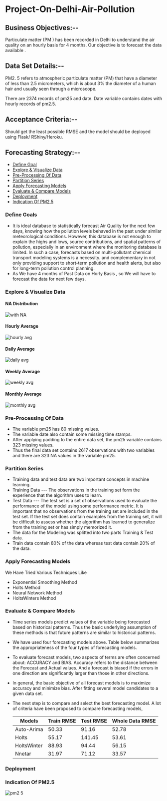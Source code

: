 # Project-On-Delhi-Air-Pollution

## Business Objectives:-- 

Particulate matter (PM ) has been recorded in Delhi to understand the air quality
on an hourly basis for 4 months. Our objective is to forecast the data available .

## Data Set Details:--

PM2. 5 refers to atmospheric particulate matter (PM) that have a diameter of less than
2.5 micrometers, which is about 3% the diameter of a human hair and usually seen
through a microscope.
        
There are 2374 records of  pm25 and date. Date variable contains dates with hourly records of pm2.5.

## Acceptance Criteria:--
Should get the least possible RMSE and the model should be deployed
using Flask/ RShiny/Heroku.
        
## Forecasting Strategy:--

- [Define Goal](https://github.com/chetansy/Project-On-Delhi-Air-Pollution#define-goals)
- [Explore & Visualize Data](https://github.com/chetansy/Project-On-Delhi-Air-Pollution#explore--visualize-data)
- [Pre-Processing Of Data](https://github.com/chetansy/Project-On-Delhi-Air-Pollution#pre-processing-of-data)
- [Partition Series](https://github.com/chetansy/Project-On-Delhi-Air-Pollution#partition-series)
- [Apply Forecasting Models](https://github.com/chetansy/Project-On-Delhi-Air-Pollution#apply-forecasting-models)
- [Evaluate & Compare Models](https://github.com/chetansy/Project-On-Delhi-Air-Pollution#evaluate--compare-models)
- [Deployment](https://github.com/chetansy/Project-On-Delhi-Air-Pollution#deployment)
- [Indication Of PM2.5](https://github.com/chetansy/Project-On-Delhi-Air-Pollution#indication-of-pm25)

### Define Goals
* It is ideal database to statistically forecast Air Quality for the next few days, knowing how the pollution levels behaved in the past under similar meteorological conditions. However, this database is not enough to explain the highs and lows, source contributions, and spatial patterns of pollution, especially in an environment where the monitoring database is limited. In such a case, forecasts based on multi-pollutant chemical transport modeling systems is a necessity. and complementary in not only providing support to short-term pollution and health alerts, but also for long-term pollution control planning.
* As We have 4 months of Past Data on Horly Basis , so We will have to forecast the data for next few days.

### Explore & Visualize Data
#### NA Distribution
![with NA](https://user-images.githubusercontent.com/62282151/84376292-86cf5900-abfe-11ea-936f-1c2411550b61.png)

#### Hourly Average 
![hourly avg](https://user-images.githubusercontent.com/62282151/84376380-b1211680-abfe-11ea-9ebf-0d6197a221b6.png)

#### Daily Average 
![daily avg](https://user-images.githubusercontent.com/62282151/84376461-cdbd4e80-abfe-11ea-9985-40601bef03af.png)

#### Weekly Average 
![weekly avg](https://user-images.githubusercontent.com/62282151/84376541-efb6d100-abfe-11ea-9907-e98380ce82a2.png)

#### Monthly Average 
![monthly avg](https://user-images.githubusercontent.com/62282151/84376612-09581880-abff-11ea-82ba-53348f7cdd03.png)



### Pre-Processing Of Data
- The variable pm25 has 80 missing values.
- The variable date also contain some missing time stamps.
- After applying padding to the entire data set, the pm25 variable contains 323 missing values.
- Thus the final data set contains 2617 observations  with two variables and there are 323 NA values in the variable pm25.


### Partition Series
- Training data and test data are two important concepts in machine learning.
- Training Data ---
 The observations in the training set form the experience that the algorithm uses to learn.
- Test Data ---
The test set is a set of observations used to evaluate the performance of the model using some performance metric. It is important that no observations from the training set are included in the test set. If the test set does contain examples from the training set, it will be difficult to assess whether the algorithm has learned to generalize from the training set or has simply memorized it.
- The data for the Modeling was splitted into two parts Training & Test data.
- Train data contain 80% of the data whereas test data contain 20% of the data.


### Apply Forecasting Models
We Have Tried Various Techniques Like
- Exponential Smoothing Method
- Holts Method
- Neural Network Method
- HoltsWinters Method


### Evaluate & Compare Models
- Time series models predict values of the variable being forecasted based on historical
patterns. Thus the basic underlying assumption of these methods is that future
patterns are similar to historical patterns. 
- We have used four forecasting models above. Table below summarizes the appropriateness of the four types of forecasting models.
- To evaluate forecast models, two aspects of terms are often concerned about: ACCURACY and BIAS.
Accuracy refers to the distance between the Forecast and Actual values. And a forecast is biased if the errors in one direction are significantly larger than those in other directions.
- In general, the basic objective of all forecast models is to maximize accuracy and minimize bias. After fitting several model candidates to a given data set.
- The next step is to compare and select the best forecasting model. A lot of criteria have been proposed to compare forecasting models,

    | Models | Train RMSE | Test RMSE | Whole Data RMSE |
    | ------ | ---------- | --------- | --------------- |
    | Auto-Arima  | 50.33  |   91.16   |      52.78      |
    | Holts       | 55.17  |   141.45  |      53.61      |
    | HoltsWinter | 88.93  |   94.44   |      56.15      |
    | Nnetar      | 31.97  |   71.12   |      33.57      |


### Deployment


### Indication Of PM2.5
![pm2 5](https://user-images.githubusercontent.com/62282151/84380206-9782cd80-ac04-11ea-857f-de02f432fcd6.png)
